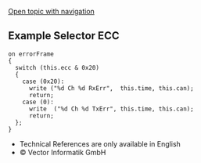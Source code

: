 [Open topic with navigation](../../../../../CANoeDEFamily.htm#Topics/CAPLFunctions/CAN/Selectors/CAPLSelectorECC.md)

## Example Selector ECC

```plaintext
on errorFrame
{
  switch (this.ecc & 0x20)
  {
    case (0x20):
      write ("%d Ch %d RxErr",  this.time, this.can);
      return;
    case (0):
      write  ("%d Ch %d TxErr", this.time, this.can);
      return;
  };
}
```

- Technical References are only available in English
- © Vector Informatik GmbH
